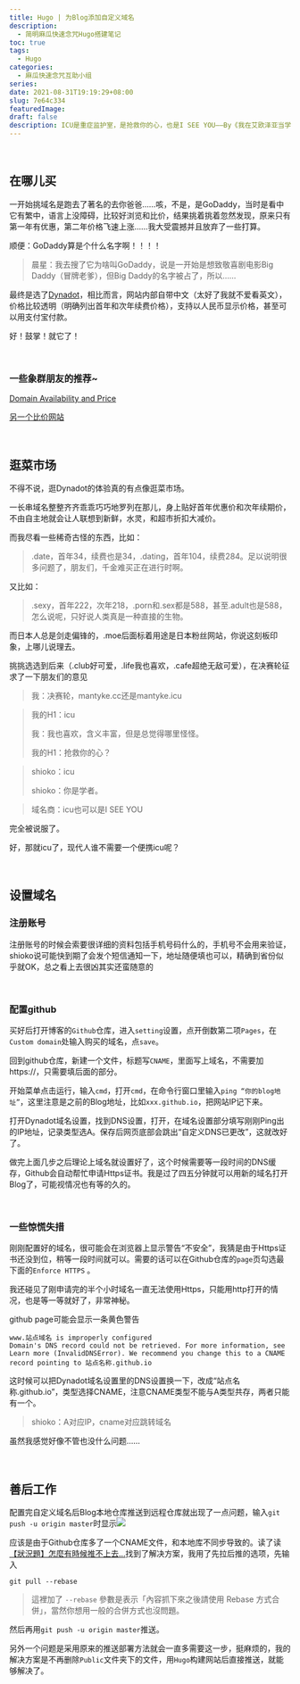 ```yaml
---
title: Hugo | 为Blog添加自定义域名
description:
  - 简明麻瓜快速念咒Hugo搭建笔记
toc: true
tags:
  - Hugo
categories:
  - 麻瓜快速念咒互助小组
series:
date: 2021-08-31T19:19:29+08:00
slug: 7e64c334
featuredImage:
draft: false
description: ICU是重症监护室，是抢救你的心，也是I SEE YOU——By《我在艾欧泽亚当学者》
---
```




​	

## 在哪儿买

一开始挑域名是跑去了著名的去你爸爸……咳，不是，是GoDaddy，当时是看中它有繁中，语言上没障碍，比较好浏览和比价，结果挑着挑着忽然发现，原来只有第一年有优惠，第二年价格飞速上涨……我大受震撼并且放弃了一些打算。

顺便：GoDaddy算是个什么名字啊！！！！

> 晨星：我去搜了它为啥叫GoDaddy，说是一开始是想致敬喜剧电影Big Daddy（冒牌老爹），但Big Daddy的名字被占了，所以……

最终是选了[Dynadot](https://www.dynadot.com/?s8i71Cx8U6h9W8u&fbclid=IwAR0IuR9hQp_qV-xo0sTKW7lxEkJDnwD8jSiAq1dYrPFqmIT8K8woL0wrq68)，相比而言，网站内部自带中文（太好了我就不爱看英文），价格比较透明（明确列出首年和次年续费价格），支持以人民币显示价格，甚至可以用支付宝付款。

好！鼓掌！就它了！

​	

### 一些象群朋友的推荐~

[Domain Availability and Price](https://www.domcomp.com/)

[另一个比价网站](https://zh-hans.tld-list.com/)

​	

## 逛菜市场

不得不说，逛Dynadot的体验真的有点像逛菜市场。

一长串域名整整齐齐乖乖巧巧地罗列在那儿，身上贴好首年优惠价和次年续期价，不由自主地就会让人联想到新鲜，水灵，和超市折扣大减价。

而我尽看一些稀奇古怪的东西，比如：

> .date，首年34，续费也是34，.dating，首年104，续费284。足以说明很多问题了，朋友们，千金难买正在进行时啊。

又比如：

> .sexy，首年222，次年218，.porn和.sex都是588，甚至.adult也是588，怎么说呢，只好说人类真是一种直接的生物。

而日本人总是剑走偏锋的，.moe后面标着用途是日本粉丝网站，你说这刻板印象，上哪儿说理去。

挑挑选选到后来（.club好可爱，.life我也喜欢，.cafe超绝无敌可爱），在决赛轮征求了一下朋友们的意见

> 我：决赛轮，mantyke.cc还是mantyke.icu

> 我的H1：icu
>
> 我：我也喜欢，含义丰富，但是总觉得哪里怪怪。
>
> 我的H1：抢救你的心？

> shioko：icu
>
> shioko：你是学者。

> 域名商：icu也可以是I SEE YOU
>

完全被说服了。

好，那就icu了，现代人谁不需要一个便携icu呢？

​	

##  设置域名

### 注册账号

注册账号的时候会索要很详细的资料包括手机号码什么的，手机号不会用来验证，shioko说可能快到期了会发个短信通知一下，地址随便填也可以，精确到省份似乎就OK，总之看上去很凶其实还蛮随意的

​	

### 配置github

买好后打开博客的`Github`仓库，进入`setting`设置，点开倒数第二项`Pages`，在`Custom domain`处输入购买的域名，点`save`。

回到github仓库，新建一个文件，标题写`CNAME`，里面写上域名，不需要加https://，只需要填后面的部分。

开始菜单点击运行，输入`cmd`，打开`cmd`，在命令行窗口里输入`ping “你的blog地址”`，这里注意是之前的Blog地址，比如`xxx.github.io`，把网站IP记下来。

打开Dynadot域名设置，找到DNS设置，打开，在域名设置部分填写刚刚Ping出的IP地址，记录类型选A。保存后网页底部会跳出“自定义DNS已更改”，这就改好了。

做完上面几步之后理论上域名就设置好了，这个时候需要等一段时间的DNS缓存，Github会自动帮忙申请Https证书。我是过了四五分钟就可以用新的域名打开Blog了，可能视情况也有等的久的。

​	

### 一些惊慌失措

刚刚配置好的域名，很可能会在浏览器上显示警告“不安全”，我猜是由于Https证书还没到位，稍等一段时间就可以。需要的话可以在Github仓库的`page`页勾选最下面的`Enforce HTTPS` 。

我还碰见了刚申请完的半个小时域名一直无法使用Https，只能用http打开的情况，也是等一等就好了，非常神秘。

github page可能会显示一条黄色警告

```
www.站点域名 is improperly configured
Domain's DNS record could not be retrieved. For more information, see Learn more (InvalidDNSError). We recommend you change this to a CNAME record pointing to 站点名称.github.io

```

这时候可以把Dynadot域名设置里的DNS设置换一下，改成“站点名称.github.io”，类型选择CNAME，注意CNAME类型不能与A类型共存，两者只能有一个。

> shioko：A对应IP，cname对应跳转域名

虽然我感觉好像不管也没什么问题……

​	

## 善后工作

配置完自定义域名后Blog本地仓库推送到远程仓库就出现了一点问题，输入`git push -u origin master`时显示![](https://i.loli.net/2021/08/31/hf4mcaCqXvT8Fe9.png)

应该是由于Github仓库多了一个CNAME文件，和本地库不同步导致的。读了读[【狀況題】怎麼有時候推不上去…](https://gitbook.tw/chapters/github/fail-to-push.html)找到了解决方案，我用了先拉后推的选项，先输入

```
git pull --rebase
```

> 這裡加了 `--rebase` 參數是表示「內容抓下來之後請使用 Rebase 方式合併」，當然你想用一般的合併方式也沒問題。

然后再用`git push -u origin master`推送。

另外一个问题是采用原来的推送部署方法就会一直多需要这一步，挺麻烦的，我的解决方案是不再删除`Public`文件夹下的文件，用`Hugo`构建网站后直接推送，就能够解决了。

​	